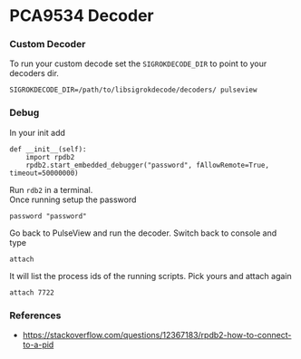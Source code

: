 # PCA9534 Decoder

### Custom Decoder
To run your custom decode set the `SIGROKDECODE_DIR` to point to your decoders dir.
```
SIGROKDECODE_DIR=/path/to/libsigrokdecode/decoders/ pulseview
```

### Debug 
In your init add
```
def __init__(self):
    import rpdb2
    rpdb2.start_embedded_debugger("password", fAllowRemote=True, timeout=50000000)
```
Run `rdb2` in a terminal.
<br/>
Once running setup the password
```
password "password"
```
Go back to PulseView and run the decoder. Switch back to console and type
```
attach
```
It will list the process ids of the running scripts. Pick yours and attach again
```
attach 7722
```

### References
* https://stackoverflow.com/questions/12367183/rpdb2-how-to-connect-to-a-pid
